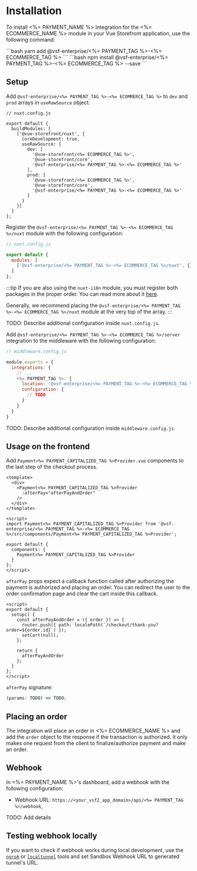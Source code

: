 # Installation

To install <%= PAYMENT_NAME %> integration for the <%= ECOMMERCE_NAME %> module in your Vue Storefront application, use the following command:

<code-group>
  <code-block title="YARN">
  ```bash
  yarn add @vsf-enterprise/<%= PAYMENT_TAG %>-<%= ECOMMERCE_TAG %>
  ```
  </code-block>

  <code-block title="NPM">
  ```bash
  npm install @vsf-enterprise/<%= PAYMENT_TAG %>-<%= ECOMMERCE_TAG %> --save
  ```
  </code-block>
</code-group>

## Setup

Add `@vsf-enterprise/<%= PAYMENT_TAG %>-<%= ECOMMERCE_TAG %>` to `dev` and `prod` arrays in `useRawSource` object:

```javascript{11,16}
// nuxt.config.js

export default {
  buildModules: [
    ['@vue-storefront/nuxt', {
      coreDevelopment: true,
      useRawSource: {
        dev: [
          '@vue-storefront/<%= ECOMMERCE_TAG %>',
          '@vue-storefront/core',
          '@vsf-enterprise/<%= PAYMENT_TAG %>-<%= ECOMMERCE_TAG %>'
        ],
        prod: [
          '@vue-storefront/<%= ECOMMERCE_TAG %>',
          '@vue-storefront/core',
          '@vsf-enterprise/<%= PAYMENT_TAG %>-<%= ECOMMERCE_TAG %>'
        ]
      }
    }]
  ]
};
```

Register the `@vsf-enterprise/<%= PAYMENT_TAG %>-<%= ECOMMERCE_TAG %>/nuxt` module with the following configuration:

```javascript
// nuxt.config.js

export default {
  modules: [
    ['@vsf-enterprise/<%= PAYMENT_TAG %>-<%= ECOMMERCE_TAG %>/nuxt', {}]
  ]
};
```

:::tip
If you are also using the `nuxt-i18n` module, you must register both packages in the proper order. You can read more about it [here](https://docs.vuestorefront.io/v2/reference/migrate/2.5.0/overview.html#changes-in-the-internal-internationalization-logic).

Generally, we recommend placing the `@vsf-enterprise/<%= PAYMENT_TAG %>-<%= ECOMMERCE_TAG %>/nuxt` module at the very top of the array.
:::

TODO: Describe additional configuration inside `nuxt.config.js`.

Add `@vsf-enterprise/<%= PAYMENT_TAG %>-<%= ECOMMERCE_TAG %>/server` integration to the middleware with the following configuration:

```javascript
// middleware.config.js

module.exports = {
  integrations: {
    // ...
    <%= PAYMENT_TAG %>: {
      location: '@vsf-enterprise/<%= PAYMENT_TAG %>-<%= ECOMMERCE_TAG %>/server',
      configuration: {
        // TODO
      }
    }
  }
}
```

TODO: Describe additional configuration inside `middleware.config.js`.

## Usage on the frontend

Add `Payment<%= PAYMENT_CAPITALIZED_TAG %>Provider.vue` components to the last step of the checkout process.

```vue{3-5,10,14}
<template>
  <div>
    <Payment<%= PAYMENT_CAPITALIZED_TAG %>Provider
      :afterPay="afterPayAndOrder"
    />
  </div>
</template>

<script>
import Payment<%= PAYMENT_CAPITALIZED_TAG %>Provider from '@vsf-enterprise/<%= PAYMENT_TAG %>-<%= ECOMMERCE_TAG %>/src/components/Payment<%= PAYMENT_CAPITALIZED_TAG %>Provider';

export default {
  components: {
    Payment<%= PAYMENT_CAPITALIZED_TAG %>Provider
  }
};
</script>
```

`afterPay` props expect a callback function called after authorizing the payment is authorized and placing an order. You can redirect the user to the order confirmation page and clear the cart inside this callback.

```vue
<script>
export default {
  setup() {
    const afterPayAndOrder = ({ order }) => {
      router.push({ path: localePath(`/checkout/thank-you?order=${order.id}`) });
      setCart(null);
    };

    return {
      afterPayAndOrder
    };
  }
};
</script>
```

`afterPay` signature:
```ts
(params: TODO) => TODO;
```

## Placing an order

The integration will place an order in <%= ECOMMERCE_NAME %> and add the `order` object to the response if the transaction is authorized. It only makes one request from the client to finalize/authorize payment and make an order.

## Webhook

In <%= PAYMENT_NAME %>'s dashboard, add a webhook with the following configuration:

* Webhook URL: `https://<your_vsf2_app_domain>/api/<%= PAYMENT_TAG %>/webhook`,

TODO: Add details

## Testing webhook locally

If you want to check if webhook works during local development, use the [`ngrok`](https://ngrok.com/) or [`localtunnel`](https://github.com/localtunnel/localtunnel#quickstart) tools and set Sandbox Webhook URL to generated tunnel's URL.
